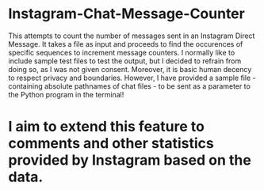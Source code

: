 # Instagram-Chat-Message-Counter
This attempts to count the number of messages sent in an Instagram Direct Message. It takes a file as input and proceeds to find the occurences of specific sequences to increment message counters.
I normally like to include sample test files to test the output, but I decided to refrain from doing so, as I was not given consent. Moreover, it is basic human decency to respect privacy and boundaries.
However, I have provided a sample file - containing absolute pathnames of chat files - to be sent as a parameter to the Python program in the terminal!
# I aim to extend this feature to comments and other statistics provided by Instagram based on the data.
